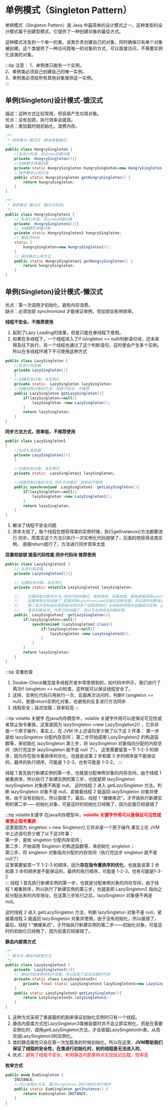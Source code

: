 
# 单例模式（Singleton Pattern）
单例模式（Singleton Pattern）是 Java 中最简单的设计模式之一。这种类型的设计模式属于创建型模式，它提供了一种创建对象的最佳方式。

这种模式涉及到一个单一的类，该类负责创建自己的对象，同时确保只有单个对象被创建。这个类提供了一种访问其唯一的对象的方式，可以直接访问，不需要实例化该类的对象。

:::tip 注意：
1、单例类只能有一个实例。  
2、单例类必须自己创建自己的唯一实例。  
3、单例类必须给所有其他对象提供这一实例。  
:::

## 单例(Singleton)设计模式-饿汉式

描述：这种方式比较常用，但容易产生垃圾对象。  
优点：没有加锁，执行效率会提高。  
缺点：类加载时就初始化，浪费内存。  

```java
/**
 * 单例模式-懒汉式（静态常量模式）
 */
public class HungrySingleton {
    //私有化构造，防止new创建对象
    private  HungrySingleton(){}
    //创建静态常量对象
    private static HungrySingleton hungrySingleton=new HungrySingleton();
    //提供静态公用方法
    public static HungrySingleton getHungrySingleton() {
        return hungrySingleton;
    }
}
```

```java
/**
 * 单例模式-懒汉式（静态代码块）
 */
public class HungrySingleton1 {
    // 私有化构造，防止new创建对象
    private  HungrySingleton1(){}
    // 创建静态常量对象
    private static HungrySingleton1 hungrySingleton;
    // 静态代码块
    static {
        hungrySingleton=new HungrySingleton1();
    }
    // 提供静态公用方法
    public static HungrySingleton1 getHungrySingleton() {
        return hungrySingleton;
    }
}
```

## 单例(Singleton)设计模式-懒汉式

优点：第一次调用才初始化，避免内存浪费。  
缺点：必须加锁 synchronized 才能保证单例，但加锁会影响效率。

**线程不安全，不推荐使用** 
1. 起到了Lazy Loading的效果，但是只能在单线程下使用。
2. 如果在多线程下，一个线程进入了if (singleton == null)判断语句块，还未来得及往下执行，另一个线程也通过了这个判断语句，这时便会产生多个实例。所以在多线程环境下不可使用这种方式

```java
public class LazySingleton {
    //私有化构造器
    private LazySingleton(){
    }
    //创建私有对象，未实例化
    private static  LazySingleton lazySingleton;
    //创建获取对象的方法，线程不安全，不推荐
    public LazySingleton getLazySingleton(){
        if(lazySingleton==null){
            lazySingleton =new LazySingleton();
        }
        return lazySingleton;
    }
}
```

**同步方法方式，效率低，不推荐使用**

```java
public class LazySingleton1
{
    //私有化构造器
    private LazySingleton1(){
    }

    //创建私有对象，未实例化
    private static  LazySingleton1 lazySingleton;

    //创建获取对象的方法,同步方法模式，效率低不推荐
    public synchronized  LazySingleton1  getLazySingleton(){
        if(lazySingleton==null){
            lazySingleton =new LazySingleton1();
        }
        return lazySingleton;
    }
}
```
1. 解决了线程不安全问题
2. 效率太低了，每个线程在想获得类的实例时候，执行getInstance()方法都要进行
同步。而其实这个方法只执行一次实例化代码就够了，后面的想获得该类实例， 直接return就行了。方法进行同步效率太低

**双重校验锁 提高代码性能 同步代码块 推荐使用**

```java
public class LazySingleton2 {
    // 私有化构造器
    private LazySingleton2(){}

    // 创建私有对象，未实例化
    private static volatile LazySingleton2 lazySingleton;

    //    创建获取对象的方法,同步代码块模式，推荐使用，双重检查，避免直接调用synchronized造成性能浪费
    //    如果单例已经创建了,直接调用synchronized加锁比较耗性能。所以首先判断有没有创建，没创建再加锁。
    //    第二层非空检查的原因是在同时多个线程调用时，A线程获得锁并创建成功实例，之后释放锁，前面一起竞争的B线程获得锁，
    //    首先判断非空，代表已经创建了，所以不会继续去创建实例。
    public  LazySingleton2  getLazySingleton(){
        if(lazySingleton==null){
            synchronized (LazySingleton2.class){
                if(lazySingleton==null){
                    lazySingleton =new LazySingleton2();
                }
            }
        }
        return lazySingleton;
    }
}
```
:::tip 双重检查
1. Double-Check概念是多线程开发中常使用到的，如代码中所示，我们进行了两次if (singleton == null)检查，这样就可以保证线程安全了。
2. 这样，实例化代码只用执行一次，后面再次访问时，判断if (singleton == null)，直接return实例化对象，也避免的反复进行方法同步.
3. 线程安全；延迟加载；效率较高
:::

:::tip volatile 关键字
在java内存模型中，volatile 关键字作用可以是保证可见性或者禁止指令重排。这里是因为  lazySingleton =new LazySingleton2() ，它并非是一个原子操作，事实上，在 JVM 中上述语句至少做了以下这 3 件事：
第一步是给 lazySingleton 分配内存空间；
第二步开始调用 LazySingleton2 的构造函数等，来初始化 lazySingleton
第三步，将 lazySingleton 对象指向分配的内存空间（执行完这步 lazySingleton 就不是 null 了）。
这里需要留意一下 1-2-3 的顺序，因为存在指令重排序的优化，也就是说第 2 步和第 3 步的顺序是不能保证的，最终的执行顺序，可能是 1-2-3，也有可能是 1-3-2。
:::

线程 1 首先执行新建实例的第一步，也就是分配单例对象的内存空间，由于线程 1 被重排序，所以执行了新建实例的第三步，也就是把 lazySingleton lazySingleton 对象便不再是 null。
这时线程 2 进入 getLazySingleton 方法，判断 lazySingleton 对象不是 null，紧接着线程 2 就返回 lazySingleton 对象并使用，由于没有初始化，所以报错了。最后，线程 1 “姗姗来迟”，才开始执行新建实例的第二步——初始化对象，可是这时的初始化已经晚了，因为前面已经报错了


:::tip volatile关键字
在java内存模型中，<font color='red'><strong>volatile 关键字作用可以是保证可见性或者禁止指令重排</strong></font>  
这里是因为 singleton = new Singleton(),它并非是一个原子操作,事实上在 JVM 中上述语句至少做了以下这3件事：  
第一步、是给 singleton 分配内存空间；  
第二步、开始调用 Singleton 的构造函数等，来初始化 singleton；  
第三步、将 singleton 对象指向分配的内存空间（执行完这步 singleton 就不是 null了)  
这里需要留意一下 1-2-3 的顺序，因为**存在指令重排序的优化**，也就是说第 2 步和第 3 步的顺序是不能保证的，最终的执行顺序，可能是 1-2-3，也有可能是1-3-2  
:::
线程 1 首先执行新建实例的第一步，也就是分配单例对象的内存空间，由于线程 1 被重排序，所以执行了新建实例的第三步，也就是把 LazySingleton2 指向之前分配出来的内存地址，在这第三步执行之后，lazySingleton 对象便不再是 null。  

这时线程 2 进入 getLazySingleton 方法，判断 lazySingleton 对象不是 null，紧接着线程 2 就返回 lazySingleton 对象并使用，由于没有初始化，所以报错了。最后，线程 1 “姗姗来迟”，才开始执行新建实例的第二步——初始化对象，可是这时的初始化已经晚了，因为前面已经报错了。  

**静态内部类方式**

```java
/**
 * 懒汉式-静态内部类方式
 */
public class LazySingleton3 {
    private  LazySingleton3(){}
    // 静态内部类使用到才加载，所以起到了延迟加载的作用
    private static class LazySingletonIn{
        private final static LazySingleton3 lazySingleton3=new LazySingleton3();
    }
    public static LazySingleton3 getLazySingleton(){
        return LazySingletonIn.lazySingleton3;
    }
}
```
1. 这种方式采用了类装载的机制来保证初始化实例时只有一个线程。
2. 静态内部类方式在LazySingleton3类被装载时并不会立即实例化，而是在需要实例化时，调用getLazySingleton方法，才会装载LazySingletonIn类，从而完成LazySingleton3的实例化。
3. 类的静态属性只会在第一次加载类的时候初始化，所以在这里，**JVM帮助我们保证了线程的安全性，在类进行初始化时，别的线程是无法进入的**。
4. 优点：<font color='red'>避免了线程不安全，利用静态内部类特点实现延迟加载，效率高</font>

**枚举方式**

```java
public enum EumSingleton {
    INSTANCE;
    //可以省略此方法，通过Singleton.INSTANCE进行操作
    public static EumSingleton getInstance() {
        return EumSingleton.INSTANCE;
    }
}
```
